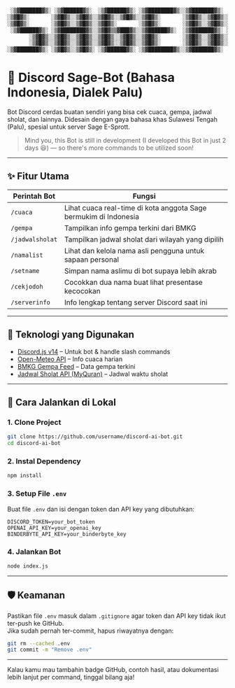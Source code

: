 ```txt

 ░▒▓███████▓▒░ ░▒▓██████▓▒░  ░▒▓██████▓▒░ ░▒▓████████▓▒░░▒▓███████▓▒░  ░▒▓██████▓▒░░▒▓████████▓▒░ 
░▒▓█▓▒░       ░▒▓█▓▒░░▒▓█▓▒░░▒▓█▓▒░░▒▓█▓▒░░▒▓█▓▒░       ░▒▓█▓▒░░▒▓█▓▒░░▒▓█▓▒░░▒▓█▓▒░  ░▒▓█▓▒░     
░▒▓█▓▒░       ░▒▓█▓▒░░▒▓█▓▒░░▒▓█▓▒░       ░▒▓█▓▒░       ░▒▓█▓▒░░▒▓█▓▒░░▒▓█▓▒░░▒▓█▓▒░  ░▒▓█▓▒░     
 ░▒▓██████▓▒░ ░▒▓████████▓▒░░▒▓█▓▒▒▓███▓▒░░▒▓██████▓▒░  ░▒▓███████▓▒░ ░▒▓█▓▒░░▒▓█▓▒░  ░▒▓█▓▒░     
       ░▒▓█▓▒░░▒▓█▓▒░░▒▓█▓▒░░▒▓█▓▒░░▒▓█▓▒░░▒▓█▓▒░       ░▒▓█▓▒░░▒▓█▓▒░░▒▓█▓▒░░▒▓█▓▒░  ░▒▓█▓▒░     
       ░▒▓█▓▒░░▒▓█▓▒░░▒▓█▓▒░░▒▓█▓▒░░▒▓█▓▒░░▒▓█▓▒░       ░▒▓█▓▒░░▒▓█▓▒░░▒▓█▓▒░░▒▓█▓▒░  ░▒▓█▓▒░     
░▒▓███████▓▒░ ░▒▓█▓▒░░▒▓█▓▒░ ░▒▓██████▓▒░ ░▒▓████████▓▒░░▒▓███████▓▒░  ░▒▓██████▓▒░   ░▒▓█▓▒░
```

# 🤖 Discord Sage-Bot (Bahasa Indonesia, Dialek Palu)

Bot Discord cerdas buatan sendiri yang bisa cek cuaca, gempa, jadwal sholat, dan lainnya. Didesain dengan gaya bahasa khas Sulawesi Tengah (Palu), spesial untuk server Sage E-Sprott.

> Mind you, this Bot is still in development (I developed this Bot in just 2 days 😆) — so there's more commands to be utilized soon!

---

## ✨ Fitur Utama

| Perintah Bot     | Fungsi                                                                 |
|------------------|------------------------------------------------------------------------|
| `/cuaca`         | Lihat cuaca real-time di kota anggota Sage bermukim di Indonesia       |
| `/gempa`         | Tampilkan info gempa terkini dari BMKG                                 |
| `/jadwalsholat`  | Tampilkan jadwal sholat dari wilayah yang dipilih                      |
| `/namalist`      | Lihat dan kelola nama asli pengguna untuk sapaan personal              |
| `/setname`       | Simpan nama aslimu di bot supaya lebih akrab                           |
| `/cekjodoh`      | Cocokkan dua nama buat lihat presentase kecocokan                      |
| `/serverinfo`    | Info lengkap tentang server Discord saat ini                           |

---

## 🧠 Teknologi yang Digunakan

- [Discord.js v14](https://discord.js.org) – Untuk bot & handle slash commands  
- [Open-Meteo API](https://open-meteo.com/) – Info cuaca harian  
- [BMKG Gempa Feed](https://data.bmkg.go.id/gempabumi/) – Data gempa terkini  
- [Jadwal Sholat API (MyQuran)](https://api.myquran.com/v1/sholat) – Jadwal waktu sholat  

---

## 🚀 Cara Jalankan di Lokal

### 1. Clone Project

```bash
git clone https://github.com/username/discord-ai-bot.git
cd discord-ai-bot
```

### 2. Instal Dependency

```bash
npm install
```

### 3. Setup File `.env`

Buat file `.env` dan isi dengan token dan API key yang dibutuhkan:

```
DISCORD_TOKEN=your_bot_token
OPENAI_API_KEY=your_openai_key
BINDERBYTE_API_KEY=your_binderbyte_key
```

### 4. Jalankan Bot

```bash
node index.js
```

---

## 🛡️ Keamanan

Pastikan file `.env` masuk dalam `.gitignore` agar token dan API key tidak ikut ter-push ke GitHub.  
Jika sudah pernah ter-commit, hapus riwayatnya dengan:

```bash
git rm --cached .env
git commit -m "Remove .env"
```

---

Kalau kamu mau tambahin badge GitHub, contoh hasil, atau dokumentasi lebih lanjut per command, tinggal bilang aja!
